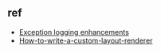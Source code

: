 

## ref
+ [Exception logging enhancements](https://nlog-project.org/2011/04/20/exception-logging-enhancements.html)
+ [How-to-write-a-custom-layout-renderer](https://github.com/NLog/readthedocs/blob/master/docs/How-to-write-a-custom-layout-renderer.md)